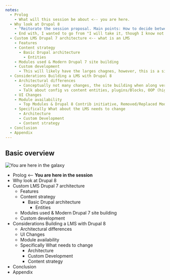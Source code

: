 ```yaml
---
notes:
  - Prolog
    - What will this session be about <-- you are here.
  - Why look at Drupal 8
    - "Reitorate the session proposal. Main points: How to decide between versions, Inspire contribution through client projects, Not going to give hard numbers for estimate adjusmate because as always 'It depends'"
    - End with, I wanted to go from "I will take it, though I know not the way" to "I'm going on an adventure"
  - Custom LMS Drupal 7 architecture <-- what is an LMS
    - Features
    - Content strategy
      - Basic Drupal architecture
        - Entities
    - Modules used & Modern Drupal 7 site building
    - Custom development
      - This will likely have the larges chagnes, however, this is a site building talk and so this needs to be high level.
  - Considerations Building a LMS with Drupal 8
    - Architectural differences
      - Conceptually not many changes, the site building when along very similarly to as it had with Drupal 7.
      - Talk about config vs content entities, plugins/Blocks, OOP (high level/composer), Semantic Versioning,
    - UI Changes
    - Module availability
      - Top Modules & Drupal 8 Contrib initiative, Removed/Replaced Modules, Old/New Utility Modules
    - Specifically What about the LMS needs to change
      - Architecture
      - Custom Development
      - Content strategy
  - Conclusion
  - Appendix
---
```


## Basic overview

![You are here in the galaxy](https://nicspaull.files.wordpress.com/2013/10/you-are-here.jpg "You are here in the galaxy")

 - Prolog <-- **You are here in the session**
 - Why look at Drupal 8
 - Custom LMS Drupal 7 architecture
   - Features
   - Content strategy
     - Basic Drupal architecture
       - Entities
   - Modules used & Modern Drupal 7 site building
   - Custom development
 - Considerations Building a LMS with Drupal 8
   - Architectural differences
   - UI Changes
   - Module availability
   - Specifically What needs to change
     - Architecture
     - Custom Development
     - Content strategy
 - Conclusion
 - Appendix
